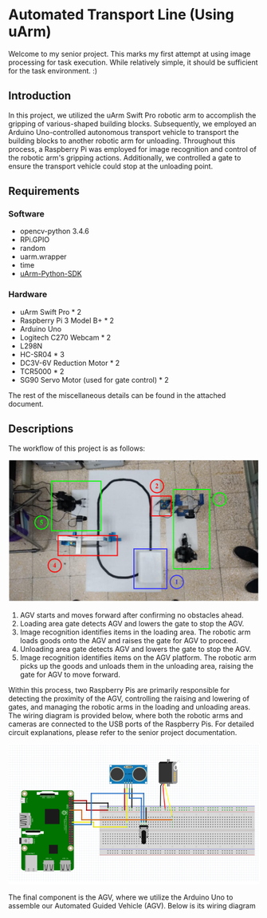 # Automated Transport Line (Using uArm)
Welcome to my senior project. This marks my first attempt at using image processing for task execution. While relatively simple, it should be sufficient for the task environment. :)
## Introduction
In this project, we utilized the uArm Swift Pro robotic arm to accomplish the gripping of various-shaped building blocks. Subsequently, we employed an Arduino Uno-controlled autonomous transport vehicle to transport the building blocks to another robotic arm for unloading. Throughout this process, a Raspberry Pi was employed for image recognition and control of the robotic arm's gripping actions. Additionally, we controlled a gate to ensure the transport vehicle could stop at the unloading point.
## Requirements
### Software
* opencv-python 3.4.6
* RPi.GPIO
* random
* uarm.wrapper
* time
* [uArm-Python-SDK](https://github.com/uArm-Developer/uArm-Python-SDK/tree/2.0)
### Hardware
* uArm Swift Pro * 2
* Raspberry Pi 3 Model B+ * 2
* Arduino Uno
* Logitech C270 Webcam * 2
* L298N
* HC-SR04 * 3
* DC3V-6V Reduction Motor * 2
* TCR5000 * 2
* SG90 Servo Motor (used for gate control) * 2

The rest of the miscellaneous details can be found in the attached document.
## Descriptions

The workflow of this project is as follows:

![Overview_Diagram](image/Overview_Diagram.png)

1. AGV starts and moves forward after confirming no obstacles ahead.
2. Loading area gate detects AGV and lowers the gate to stop the AGV.
3. Image recognition identifies items in the loading area. The robotic arm loads goods onto the AGV and raises the gate for AGV to proceed.
4. Unloading area gate detects AGV and lowers the gate to stop the AGV.
5. Image recognition identifies items on the AGV platform. The robotic arm picks up the goods and unloads them in the unloading area, raising the gate for AGV to move forward.

Within this process, two Raspberry Pis are primarily responsible for detecting the proximity of the AGV, controlling the raising and lowering of gates, and managing the robotic arms in the loading and unloading areas. The wiring diagram is provided below, where both the robotic arms and cameras are connected to the USB ports of the Raspberry Pis. For detailed circuit explanations, please refer to the senior project documentation.

![Raspberry_Pi_Wiring_Diagram](image/Raspberry_Pi_Wiring_Diagram.PNG)

The final component is the AGV, where we utilize the Arduino Uno to assemble our Automated Guided Vehicle (AGV). Below is its wiring diagram


